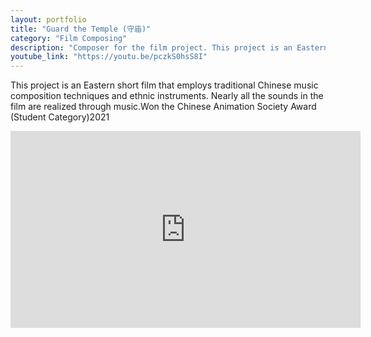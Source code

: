 ```yaml
---
layout: portfolio
title: "Guard the Temple (守庙)"
category: "Film Composing"
description: "Composer for the film project. This project is an Eastern short film that employs traditional Chinese music composition techniques and ethnic instruments. Nearly all the sounds in the film are realized through music.Won the Chinese Animation Society Award (Student Category)2021"
youtube_link: "https://youtu.be/pczkS0hsS8I"
---
```

This project is an Eastern short film that employs traditional Chinese music composition techniques and ethnic instruments. Nearly all the sounds in the film are realized through music.Won the Chinese Animation Society Award (Student Category)2021


<div class="video-container">
  <iframe width="560" height="315" src="https://www.youtube.com/embed/pczkS0hsS8I" frameborder="0" allowfullscreen></iframe>
</div>
